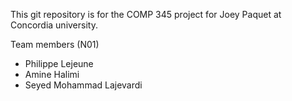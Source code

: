 This git repository is for the COMP 345 project for Joey Paquet at Concordia university.

Team members (N01)
* Philippe Lejeune
* Amine Halimi
* Seyed Mohammad Lajevardi

